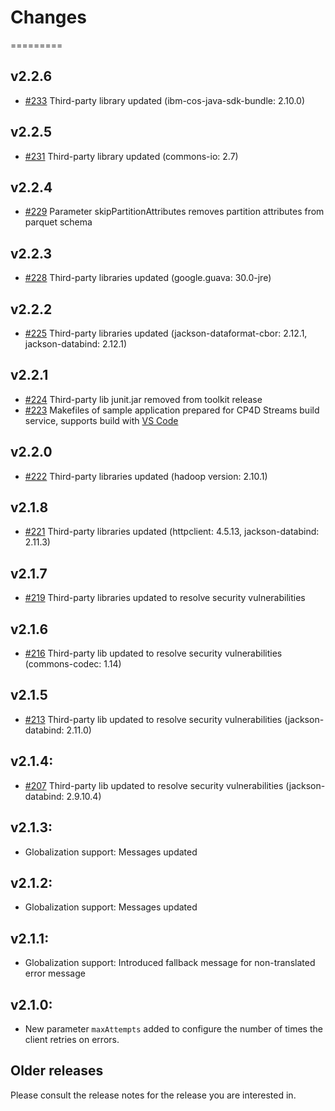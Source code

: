 # Changes
=========

## v2.2.6
* [#233](https://github.com/IBMStreams/streamsx.objectstorage/issues/233) Third-party library updated (ibm-cos-java-sdk-bundle: 2.10.0)


## v2.2.5
* [#231](https://github.com/IBMStreams/streamsx.objectstorage/issues/231) Third-party library updated (commons-io: 2.7)

## v2.2.4
* [#229](https://github.com/IBMStreams/streamsx.objectstorage/issues/229) Parameter skipPartitionAttributes removes partition attributes from parquet schema

## v2.2.3
* [#228](https://github.com/IBMStreams/streamsx.objectstorage/issues/228) Third-party libraries updated (google.guava: 30.0-jre)

## v2.2.2
* [#225](https://github.com/IBMStreams/streamsx.objectstorage/issues/225) Third-party libraries updated (jackson-dataformat-cbor: 2.12.1, jackson-databind: 2.12.1)

## v2.2.1
* [#224](https://github.com/IBMStreams/streamsx.objectstorage/issues/224) Third-party lib junit.jar removed from toolkit release
* [#223](https://github.com/IBMStreams/streamsx.objectstorage/issues/223) Makefiles of sample application prepared for CP4D Streams build service, supports build with [VS Code](https://marketplace.visualstudio.com/items?itemName=IBM.ibm-streams)

## v2.2.0
* [#222](https://github.com/IBMStreams/streamsx.objectstorage/issues/222) Third-party libraries updated (hadoop version: 2.10.1)

## v2.1.8
* [#221](https://github.com/IBMStreams/streamsx.objectstorage/issues/221) Third-party libraries updated (httpclient: 4.5.13, jackson-databind: 2.11.3)

## v2.1.7
* [#219](https://github.com/IBMStreams/streamsx.objectstorage/issues/219) Third-party libraries updated to resolve security vulnerabilities

## v2.1.6
* [#216](https://github.com/IBMStreams/streamsx.objectstorage/issues/216) Third-party lib updated to resolve security vulnerabilities (commons-codec: 1.14)

## v2.1.5
* [#213](https://github.com/IBMStreams/streamsx.objectstorage/issues/213) Third-party lib updated to resolve security vulnerabilities (jackson-databind: 2.11.0)

## v2.1.4:
* [#207](https://github.com/IBMStreams/streamsx.objectstorage/issues/207) Third-party lib updated to resolve security vulnerabilities (jackson-databind: 2.9.10.4)

## v2.1.3:
* Globalization support: Messages updated

## v2.1.2:
* Globalization support: Messages updated

## v2.1.1:
* Globalization support: Introduced fallback message for non-translated error message

## v2.1.0:
* New parameter `maxAttempts` added to configure the number of times the client retries on errors.

## Older releases
Please consult the release notes for the release you are interested in.
